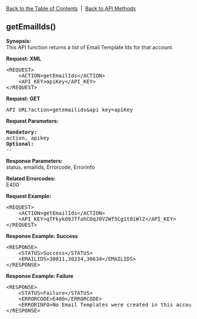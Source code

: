 <a href="/1.3/README.md">Back to the Table of Contents</a>&nbsp;&nbsp;|&nbsp;&nbsp;<a href="API_FUNCTIONS.md">Back to API Methods</a>
<h2>getEmailIds()</h2>
<p><strong>Synopsis:</strong><br />
This API function returns a list of Email Template Ids for that account.</p>
<div><strong>Request: XML</strong></div>
<pre>&lt;REQUEST&gt;
    &lt;ACTION&gt;getEmailIds&lt;/ACTION&gt;
    &lt;API_KEY&gt;apiKey&lt;/API_KEY&gt;
&lt;/REQUEST&gt;</pre>
<div><strong>Request: GET</strong></div>
<pre>API_URL?action=getemailids&amp;api_key=apiKey</pre>
<div><strong>Request Parameters:</strong></div>
<pre><strong>Mandatory:</strong>
action, apikey
<strong>Optional:</strong>
--
</pre>

<strong>Response Parameters:</strong><br />
status, emailids, Errorcode, Errorinfo

<strong>Related Errorcodes: </strong><br />
E400
<div><strong>Request Example:</strong></div>
<pre>&lt;REQUEST&gt;
    &lt;ACTION&gt;getEmailIds&lt;/ACTION&gt;
    &lt;API_KEY&gt;qTFkykO9JTfahCOqJ0V2Wf5Cg1t8iWlZ&lt;/API_KEY&gt;    
&lt;/REQUEST&gt;</pre>
<div><strong>Response Example: Success</strong></div>
<pre>&lt;RESPONSE&gt;
    &lt;STATUS&gt;Success&lt;/STATUS&gt;
    &lt;EMAILIDS&gt;30011,30234,30634&lt;/EMAILIDS&gt;
&lt;/RESPONSE&gt;</pre>
<div><strong>Response Example: Failure</strong></div>
<pre>&lt;RESPONSE&gt;
    &lt;STATUS&gt;Failure&lt;/STATUS&gt;
    &lt;ERRORCODE&gt;E400&lt;/ERRORCODE&gt;
    &lt;ERRORINFO&gt;No Email Templates were created in this account&lt;/ERRORINFO&gt;
&lt;/RESPONSE&gt;</pre>
